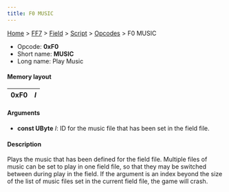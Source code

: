 ```yaml
---
title: F0 MUSIC
---
```


[Home](../../../../Main%20Page.md) > [FF7](../../../../FF7.md) > [Field](../../../Field.md) > [Script](../../Script.md) > [Opcodes](../Opcodes.md) > F0 MUSIC

-   Opcode: **0xF0**
-   Short name: **MUSIC**
-   Long name: Play Music

#### Memory layout

| 0xF0 | *I* |
|------|-----|

#### Arguments

-   **const UByte** *I*: ID for the music file that has been set in the
    field file.

#### Description

Plays the music that has been defined for the field file. Multiple files
of music can be set to play in one field file, so that they may be
switched between during play in the field. If the argument is an index
beyond the size of the list of music files set in the current field
file, the game will crash.
